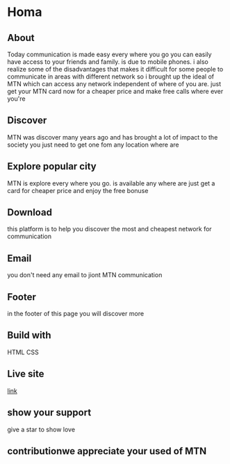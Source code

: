 # Homa
## About
Today communication is made easy every where you go you can easily have access to your friends and family. is due to mobile phones. i also realize some of the disadvantages that makes it difficult for some people to communicate in areas with different network so i brought up the ideal of MTN which can access any network independent of where of you are. just get your MTN card now for a cheaper price and make free calls where ever you're
## Discover
MTN was discover many years ago and has brought a lot of impact to the society you just need to get one fom any location where are
## Explore popular city
MTN is explore every where you go. is available any where are just get a card for cheaper price and enjoy the free bonuse 
## Download
this platform is to help you discover the most and cheapest network for communication
## Email
you don't need any email to jiont MTN communication
## Footer
in the footer of this page you will discover more 
## Build with
HTML
CSS
## Live site
[link](https://github.com/enowjohn/homa-page/ )
## show your support
give a star to show love
## contributionwe appreciate your used of MTN 